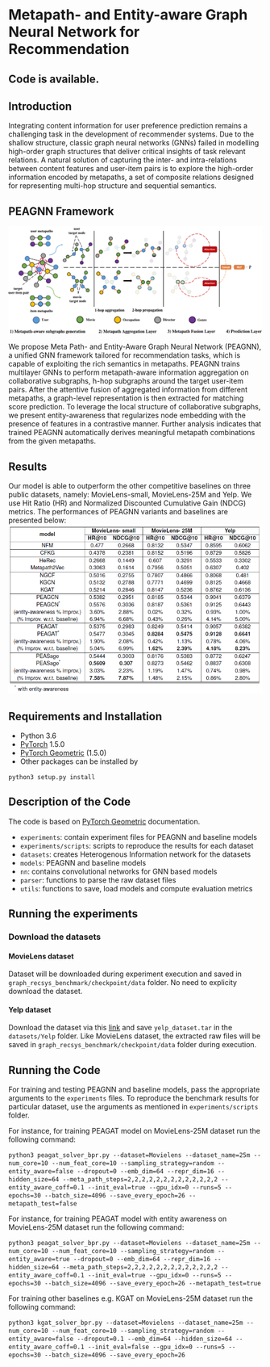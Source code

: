 # Metapath- and Entity-aware Graph Neural Network for Recommendation
## Code is available.

## Introduction

Integrating content information for user preference prediction remains a challenging task in the development of recommender systems.
Due to the shallow structure, classic graph neural networks (GNNs) failed in modelling high-order graph structures that deliver critical insights of task relevant relations.
A natural solution of capturing the inter- and intra-relations between content features and user-item pairs is to explore the high-order information encoded by metapaths, a set of composite relations designed for representing multi-hop structure and sequential semantics.

<!-- <img align="left" src="./images/HIN.png" width="400" height="400">
<img align="left" src="./images/schema.png" width="300" height="100">
<img align="left" src="./images/metapaths.png" width="300" height="300"> --> 

## PEAGNN Framework 

![framework](images/framework.png)

We propose Meta Path- and Entity-Aware Graph Neural Network (PEAGNN), a unified GNN framework tailored for recommendation tasks, which is capable of exploiting the rich semantics in metapaths. PEAGNN trains multilayer GNNs to perform metapath-aware information aggregation on collaborative subgraphs, h-hop subgraphs around the target user-item pairs. After the attentive fusion of aggregated information from different metapaths, a graph-level representation is then extracted for matching score prediction. To leverage the local structure of collaborative subgraphs, we present entity-awareness that regularizes node embedding with the presence of features in a contrastive manner. Further analysis indicates that trained PEAGNN automatically derives meaningful metapath combinations from the given metapaths.

## Results
Our model is able to outperform the other competitive baselines on three public datasets, namely: MovieLens-small, MovieLens-25M and Yelp. We use Hit Ratio (HR) and Normalized Discounted Cumulative Gain (NDCG) metrics.
The performances of PEAGNN variants and baselines are presented below:
![results](images/results.png)

## Requirements and Installation
* Python 3.6
* [PyTorch](http://pytorch.org/) 1.5.0
* [PyTorch Geometric](https://github.com/rusty1s/pytorch_geometric) (1.5.0)
* Other packages can be installed by
```
python3 setup.py install
```

## Description of the Code
The code is based on [PyTorch Geometric](https://github.com/rusty1s/pytorch_geometric) documentation. 

- `experiments`: contain experiment files for PEAGNN and baseline models
- `experiments/scripts`: scripts to reproduce the results for each dataset
- `datasets`: creates Heterogenous Information network for the datasets
- `models`: PEAGNN and baseline models 
- `nn`: contains convolutional networks for GNN based models
- `parser`: functions to parse the raw dataset files
- `utils`: functions to save, load models and compute evaluation metrics

## Running the experiments 

### Download the datasets
#### MovieLens dataset

Dataset will be downloaded during experiment execution and saved in ``graph_recsys_benchmark/checkpoint/data`` folder. No need to explicity download the dataset. 

#### Yelp dataset

Download the dataset via this [link](https://www.yelp.com/dataset/download) and save ``yelp_dataset.tar``  in the ``datasets/Yelp`` folder.
Like MovieLens dataset, the extracted raw files will be saved in ``graph_recsys_benchmark/checkpoint/data`` folder during execution.


## Running the Code

For training and testing PEAGNN and baseline models, pass the appropriate arguments to the ``experiments`` files.
To reproduce the benchmark results for particular dataset, use the arguments as mentioned in ``experiments/scripts`` folder.

For instance, for training PEAGAT model on MovieLens-25M dataset run the following command:

```
python3 peagat_solver_bpr.py --dataset=Movielens --dataset_name=25m --num_core=10 --num_feat_core=10 --sampling_strategy=random --entity_aware=false --dropout=0 --emb_dim=64 --repr_dim=16 --hidden_size=64 --meta_path_steps=2,2,2,2,2,2,2,2,2,2,2,2,2 --entity_aware_coff=0.1 --init_eval=true --gpu_idx=0 --runs=5 --epochs=30 --batch_size=4096 --save_every_epoch=26 --metapath_test=false
```

For instance, for training PEAGAT model with entity awareness on MovieLens-25M dataset run the following command:

```
python3 peagat_solver_bpr.py --dataset=Movielens --dataset_name=25m --num_core=10 --num_feat_core=10 --sampling_strategy=random --entity_aware=true --dropout=0 --emb_dim=64 --repr_dim=16 --hidden_size=64 --meta_path_steps=2,2,2,2,2,2,2,2,2,2,2,2,2 --entity_aware_coff=0.1 --init_eval=true --gpu_idx=0 --runs=5 --epochs=30 --batch_size=4096 --save_every_epoch=26 --metapath_test=true
```

For training other baselines e.g. KGAT on MovieLens-25M dataset run the following command:

```
python3 kgat_solver_bpr.py --dataset=Movielens --dataset_name=25m --num_core=10 --num_feat_core=10 --sampling_strategy=random --entity_aware=false --dropout=0.1 --emb_dim=64 --hidden_size=64 --entity_aware_coff=0.1 --init_eval=false --gpu_idx=0 --runs=5 --epochs=30 --batch_size=4096 --save_every_epoch=26
```












